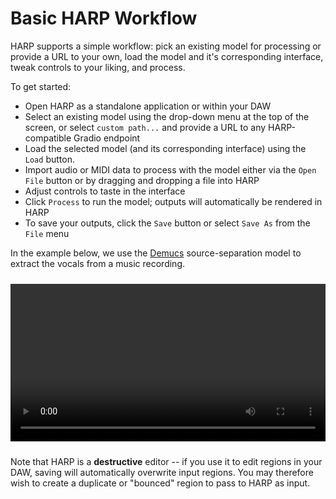 # Basic HARP Workflow

HARP supports a simple workflow: pick an existing model for processing or provide a URL to your own, load the model and it's corresponding interface, tweak controls to your liking, and process.

To get started:

- Open HARP as a standalone application or within your DAW
- Select an existing model using the drop-down menu at the top of the screen, or select `custom path...` and provide a URL to any HARP-compatible Gradio endpoint 
- Load the selected model (and its corresponding interface) using the `Load` button.
- Import audio or MIDI data to process with the model either via the `Open File` button or by dragging and dropping a file into HARP
- Adjust controls to taste in the interface
- Click `Process` to run the model; outputs will automatically be rendered in HARP
- To save your outputs, click the `Save` button or select `Save As` from the `File` menu

In the example below, we use the [Demucs](https://github.com/facebookresearch/demucs) source-separation model to extract the vocals from a music recording.

<!-- TODO - Update video -->
<div style="max-width:720px;margin:1.5rem auto;">
  <video controls preload="metadata" width="100%">
    <source src="/content/images/logic_demucs_harp_demo.mp4" type="video/mp4" autoplay muted loop playsinline preload="metadata">
    Your browser doesn’t support the video tag.
  </video>
</div>

Note that HARP is a __destructive__ editor -- if you use it to edit regions in your DAW, saving will automatically overwrite input regions. You may therefore wish to create a duplicate or "bounced" region to pass to HARP as input.